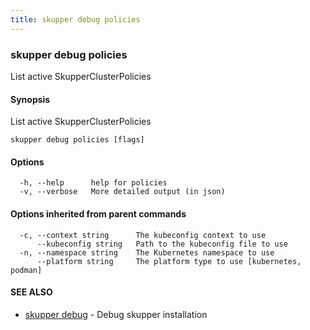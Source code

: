 ```yaml
---
title: skupper debug policies
---
```

### skupper debug policies

List active SkupperClusterPolicies

#### Synopsis

List active SkupperClusterPolicies

```
skupper debug policies [flags]
```

#### Options

```
  -h, --help      help for policies
  -v, --verbose   More detailed output (in json)
```

#### Options inherited from parent commands

```
  -c, --context string      The kubeconfig context to use
      --kubeconfig string   Path to the kubeconfig file to use
  -n, --namespace string    The Kubernetes namespace to use
      --platform string     The platform type to use [kubernetes, podman]
```

#### SEE ALSO

* [skupper debug](skupper_debug.html)	 - Debug skupper installation

<!-- ###### Auto generated by spf13/cobra on 1-Feb-2024
 -->